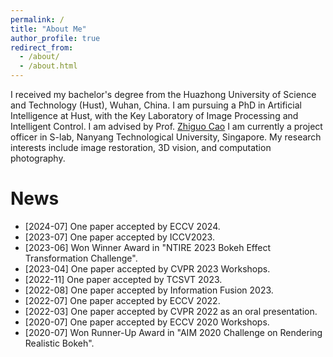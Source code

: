 ```yaml
---
permalink: /
title: "About Me"
author_profile: true
redirect_from: 
  - /about/
  - /about.html
---
```


I received my bachelor's degree from the Huazhong University of Science and Technology (Hust), Wuhan, China. I am pursuing a PhD in Artificial Intelligence at Hust, with the Key Laboratory of Image Processing and Intelligent Control. I am advised by Prof. [Zhiguo Cao](https://openreview.net/profile?id=~Zhiguo_Cao1) I am currently a project officer in S-lab, Nanyang Technological University, Singapore. My research interests include image restoration, 3D vision, and computation photography.

News
=======
- [2024-07] One paper accepted by ECCV 2024.
- [2023-07] One paper accepted by ICCV2023.
- [2023-06] Won Winner Award in "NTIRE 2023 Bokeh Effect Transformation Challenge".
- [2023-04] One paper accepted by CVPR 2023 Workshops.
- [2022-11] One paper accepted by TCSVT 2023.
- [2022-08] One paper accepted by Information Fusion 2023.
- [2022-07] One paper accepted by ECCV 2022.
- [2022-03] One paper accepted by CVPR 2022 as an oral presentation.
- [2020-07] One paper accepted by ECCV 2020 Workshops.
- [2020-07] Won Runner-Up Award in "AIM 2020 Challenge on Rendering Realistic Bokeh".





